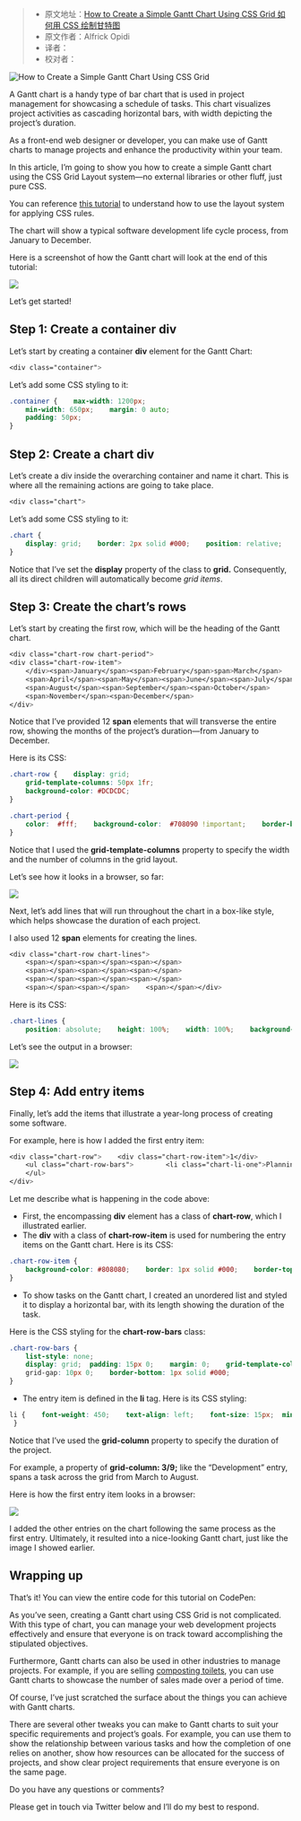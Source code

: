 > * 原文地址：[How to Create a Simple Gantt Chart Using CSS Grid 如何用 CSS 绘制甘特图](https://www.freecodecamp.org/news/create-gantt-chart-using-css-grid/)
> * 原文作者：Alfrick Opidi
> * 译者：
> * 校对者：

![How to Create a Simple Gantt Chart Using CSS Grid](https://images.unsplash.com/photo-1532619675605-1ede6c2ed2b0?ixlib=rb-1.2.1&q=80&fm=jpg&crop=entropy&cs=tinysrgb&w=2000&fit=max&ixid=eyJhcHBfaWQiOjExNzczfQ)

A Gantt chart is a handy type of bar chart that is used in project management for showcasing a schedule of tasks. This chart visualizes project activities as cascading horizontal bars, with width depicting the project’s duration.

As a front-end web designer or developer, you can make use of Gantt charts to manage projects and enhance the productivity within your team.

In this article, I’m going to show you how to create a simple Gantt chart using the CSS Grid Layout system—no external libraries or other fluff, just pure CSS.

You can reference  [this tutorial][1]  to understand how to use the layout system for applying CSS rules.

The chart will show a typical software development life cycle process, from January to December.

Here is a screenshot of how the Gantt chart will look at the end of this tutorial:

![](https://paper-attachments.dropbox.com/s_71DD472E9787F22210482D610A0DD84B11827762D701C2FF3CA4E87715003165_1567325886724_gantt-chart.png)

Let’s get started!

## Step 1: Create a container div

Let’s start by creating a container  **div**  element for the Gantt Chart:

```css
<div class="container">


```

Let’s add some CSS styling to it:

```css
.container {    max-width: 1200px; 
    min-width: 650px;    margin: 0 auto; 
    padding: 50px;
}
```

## Step 2: Create a chart div

Let’s create a div inside the overarching container  and name it chart. This is where all the remaining actions are going to take place.

```css
<div class="chart">

```

Let’s add some CSS styling to it:

```css
.chart { 
    display: grid;    border: 2px solid #000;    position: relative;    overflow: hidden; 
} 
```

Notice that I’ve set the  **display**  property of the class to  **grid.**  Consequently, all its direct children will automatically become  _grid items_.

## Step 3: Create the chart’s rows

Let’s start by creating the first row, which will be the heading of the Gantt chart.

```css
<div class="chart-row chart-period">
<div class="chart-row-item">
    </div><span>January</span><span>February</span>span>March</span>
    <span>April</span><span>May</span><span>June</span><span>July</span>
    <span>August</span><span>September</span><span>October</span>
    <span>November</span><span>December</span>
</div>
```

Notice that I’ve provided 12  **span**  elements that will transverse the entire row, showing the months of the project’s duration—from January to December.

Here is its CSS:

```css
.chart-row {    display: grid; 
    grid-template-columns: 50px 1fr; 
    background-color: #DCDCDC;
}
```

```css
.chart-period { 
    color:  #fff;    background-color:  #708090 !important;    border-bottom: 2px solid #000;    grid-template-columns: 50px repeat(12, 1fr);
}

```

Notice that I used the **grid-template-columns** property to specify the width and the number of columns in the grid layout.

Let’s see how it looks in a browser, so far:

![](https://paper-attachments.dropbox.com/s_71DD472E9787F22210482D610A0DD84B11827762D701C2FF3CA4E87715003165_1567023822884_gantt1.png)

Next, let’s add lines that will run throughout the chart in a box-like style, which helps showcase the duration of each project.

I also used 12  **span**  elements for creating the lines.

```css
<div class="chart-row chart-lines"> 
    <span></span><span></span><span></span>
    <span></span><span></span><span></span>
    <span></span><span></span><span></span>
    <span></span><span></span>    <span></span></div>
```

Here is its CSS:

```css
.chart-lines { 
    position: absolute;    height: 100%;    width: 100%;    background-color: transparent;    grid-template-columns: 50px repeat(12, 1fr);}

```

Let’s see the output in a browser:

![](https://paper-attachments.dropbox.com/s_71DD472E9787F22210482D610A0DD84B11827762D701C2FF3CA4E87715003165_1567024250393_gantt2.png)

## Step 4: Add entry items

Finally, let’s add the items that illustrate a year-long process of creating some software.

For example, here is how I added the first entry item:

```css
<div class="chart-row">    <div class="chart-row-item">1</div> 
    <ul class="chart-row-bars">        <li class="chart-li-one">Planning</li>
    </ul>
</div>
```

Let me describe what is happening in the code above:

-   First, the encompassing  **div**  element has a class of  **chart-row**, which I illustrated earlier.
-   The  **div**  with a class of  **chart-row-item**  is used for numbering the entry items on the Gantt chart. Here is its CSS:

```css
.chart-row-item { 
    background-color: #808080;    border: 1px solid #000;    border-top: 0;  border-left: 0;    padding: 20px 0;  font-size: 15px;    font-weight: bold;    text-align: center;
}
```

-   To show tasks on the Gantt chart, I created an unordered list and styled it to display a horizontal bar, with its length showing the duration of the task.

Here is the CSS styling for the  **chart-row-bars** class:

```css
.chart-row-bars { 
    list-style: none; 
    display: grid;  padding: 15px 0;    margin: 0;    grid-template-columns: repeat(12, 1fr); 
    grid-gap: 10px 0;    border-bottom: 1px solid #000;
}
```

-   The entry item is defined in the  **li**  tag. Here is its CSS styling:

```css
li {    font-weight: 450;    text-align: left;    font-size: 15px;  min-height: 15px;    background-color: #708090;    padding: 5px 15px;  color: #fff;    overflow: hidden;    position: relative;    cursor: pointer;    border-radius: 15px;
 } 

```

Notice that I’ve used the  **grid-column**  property to specify the duration of the project.

For example, a property of **grid-column: 3/9;**  like the “Development” entry, spans a task across the grid from March to August.

Here is how the first entry item looks in a browser:

![](https://paper-attachments.dropbox.com/s_71DD472E9787F22210482D610A0DD84B11827762D701C2FF3CA4E87715003165_1567024868326_gantt3.png)

I added the other entries on the chart following the same process as the first entry. Ultimately, it resulted into a nice-looking Gantt chart, just like the image I showed earlier.

## Wrapping up

That’s it! You can view the entire code for this tutorial on CodePen:  

As you’ve seen, creating a Gantt chart using CSS Grid is not complicated. With this type of chart, you can manage your web development projects effectively and ensure that everyone is on track toward accomplishing the stipulated objectives.

Furthermore, Gantt charts can also be used in other industries to manage projects. For example, if you are selling  [composting toilets][2], you can use Gantt charts to showcase the number of sales made over a period of time.

Of course, I’ve just scratched the surface about the things you can achieve with Gantt charts.

There are several other tweaks you can make to Gantt charts to suit your specific requirements and project’s goals. For example, you can use them to show the relationship between various tasks and how the completion of one relies on another, show how resources can be allocated for the success of projects, and show clear project requirements that ensure everyone is on the same page.

Do you have any questions or comments?

Please get in touch via Twitter below and I’ll do my best to respond.

[1]: https://www.freecodecamp.org/learn/responsive-web-design/css-grid/
[2]: https://www.waterless-toilet.com/top-6-best-composting-toilets-to-choose/
